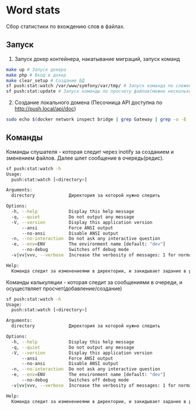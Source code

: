 # Word stats

Сбор статистики по вхождению слов в файлах.

## Запуск

1. Запуск докер контейнера, накатывание миграций, запуск команд

```bash
make up # Запуск докера
make php # Вход в докер
make clear_setup # Создание БД
sf push:stat:watch /var/www/symfony/var/tmp/ # Запуск команда по слежению за файлами
sf push:stat:update # Запуск команды по просчету файлов(можно несколько процессов запустить
```
    
2. Создание локального домена (Песочница API доступна по http://push.local/api/doc)

```bash  
sudo echo $(docker network inspect bridge | grep Gateway | grep -o -E '[0-9\.]+') "push.local" >> /etc/hosts
```

## Команды


Команды слушателя - которая следит через inotify за созданием и зменением файлов.
Далее шлет сообщение в очередь(редис).

```bash
sf push:stat:watch -h
Usage:
  push:stat:watch [<directory>]

Arguments:
  directory             Директория за которой нужно следить

Options:
  -h, --help            Display this help message
  -q, --quiet           Do not output any message
  -V, --version         Display this application version
      --ansi            Force ANSI output
      --no-ansi         Disable ANSI output
  -n, --no-interaction  Do not ask any interactive question
  -e, --env=ENV         The environment name [default: "dev"]
      --no-debug        Switches off debug mode
  -v|vv|vvv, --verbose  Increase the verbosity of messages: 1 for normal output, 2 for more verbose output and 3 for debug

Help:
  Команда следит за изменениеями в директории, и закидывает задание в редис
```
    
Команды калькуляции - которая следит за сообщениями в очереди, и осуществляет просчет(добавление/создание)

```bash
sf push:stat:watch -h
Usage:
  push:stat:watch [<directory>]

Arguments:
  directory             Директория за которой нужно следить

Options:
  -h, --help            Display this help message
  -q, --quiet           Do not output any message
  -V, --version         Display this application version
      --ansi            Force ANSI output
      --no-ansi         Disable ANSI output
  -n, --no-interaction  Do not ask any interactive question
  -e, --env=ENV         The environment name [default: "dev"]
      --no-debug        Switches off debug mode
  -v|vv|vvv, --verbose  Increase the verbosity of messages: 1 for normal output, 2 for more verbose output and 3 for debug

Help:
  Команда следит за изменениеями в директории, и закидывает задание в редис
```
